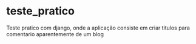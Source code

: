 # teste_pratico
Teste pratico com django, onde a aplicação consiste em criar titulos para comentario aparentemente de um blog 
